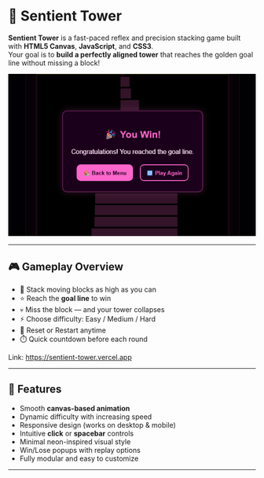 # 🗼 Sentient Tower

**Sentient Tower** is a fast-paced reflex and precision stacking game built with **HTML5 Canvas**, **JavaScript**, and **CSS3**.  
Your goal is to **build a perfectly aligned tower** that reaches the golden goal line without missing a block!

![Gameplay Preview](images/preview.png)

---

## 🎮 Gameplay Overview

- 🧱 Stack moving blocks as high as you can  
- ⭐ Reach the **goal line** to win  
- 💀 Miss the block — and your tower collapses  
- ⚡ Choose difficulty: Easy / Medium / Hard  
- 🔄 Reset or Restart anytime  
- ⏱️ Quick countdown before each round  

Link: https://sentient-tower.vercel.app

---

## 🧩 Features

- Smooth **canvas-based animation**  
- Dynamic difficulty with increasing speed  
- Responsive design (works on desktop & mobile)  
- Intuitive **click** or **spacebar** controls  
- Minimal neon-inspired visual style  
- Win/Lose popups with replay options  
- Fully modular and easy to customize  

---

